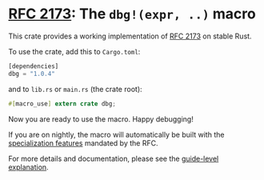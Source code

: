 # [RFC 2173]: The `dbg!(expr, ..)` macro

This crate provides a working implementation of [RFC 2173] on stable Rust.

To use the crate, add this to `Cargo.toml`:

```rust
[dependencies]
dbg = "1.0.4"
```

and to `lib.rs` or `main.rs` (the crate root):

```rust
#[macro_use] extern crate dbg;
```

Now you are ready to use the macro. Happy debugging!

If you are on nightly, the macro will automatically be built with the
[specialization features] mandated by the RFC.

For more details and documentation, please see the [guide-level explanation].

[guide-level explanation]: https://github.com/Centril/rfcs/blob/rfc/quick-debug-macro/text/0000-quick-debug-macro.md#guide-level-explanation

[RFC 2173]: https://github.com/rust-lang/rfcs/pull/2173

[specialization features]: https://github.com/Centril/rfcs/blob/rfc/quick-debug-macro/text/0000-quick-debug-macro.md#types-which-are-not-debug
